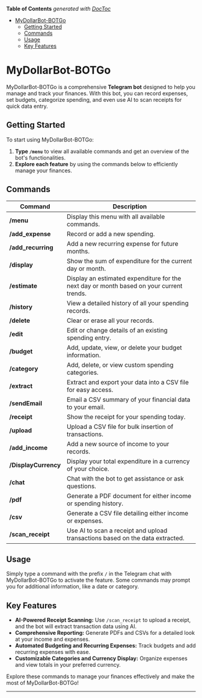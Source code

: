 <!-- START doctoc generated TOC please keep comment here to allow auto update -->
<!-- DON'T EDIT THIS SECTION, INSTEAD RE-RUN doctoc TO UPDATE -->
**Table of Contents**  *generated with [DocToc](https://github.com/thlorenz/doctoc)*

- [MyDollarBot-BOTGo](#mydollarbot-botgo)
  - [Getting Started](#getting-started)
  - [Commands](#commands)
  - [Usage](#usage)
  - [Key Features](#key-features)

<!-- END doctoc generated TOC please keep comment here to allow auto update -->

# MyDollarBot-BOTGo

MyDollarBot-BOTGo is a comprehensive **Telegram bot** designed to help you manage and track your finances. With this bot, you can record expenses, set budgets, categorize spending, and even use AI to scan receipts for quick data entry.

## Getting Started

To start using MyDollarBot-BOTGo:
1. **Type `/menu`** to view all available commands and get an overview of the bot's functionalities.
2. **Explore each feature** by using the commands below to efficiently manage your finances.

## Commands

| Command           | Description                                                                                     |
|-------------------|-------------------------------------------------------------------------------------------------|
| **/menu**          | Display this menu with all available commands.                                                  |
| **/add_expense**   | Record or add a new spending.                                                                   |
| **/add_recurring** | Add a new recurring expense for future months.                                                  |
| **/display**       | Show the sum of expenditure for the current day or month.                                       |
| **/estimate**      | Display an estimated expenditure for the next day or month based on your current trends.        |
| **/history**       | View a detailed history of all your spending records.                                           |
| **/delete**        | Clear or erase all your records.                                                                |
| **/edit**          | Edit or change details of an existing spending entry.                                           |
| **/budget**        | Add, update, view, or delete your budget information.                                           |
| **/category**      | Add, delete, or view custom spending categories.                                                |
| **/extract**       | Extract and export your data into a CSV file for easy access.                                   |
| **/sendEmail**     | Email a CSV summary of your financial data to your email.                                       |
| **/receipt**       | Show the receipt for your spending today.                                                       |
| **/upload**        | Upload a CSV file for bulk insertion of transactions.                                           |
| **/add_income**    | Add a new source of income to your records.                                                     |
| **/DisplayCurrency** | Display your total expenditure in a currency of your choice.                               |
| **/chat**          | Chat with the bot to get assistance or ask questions.                                           |
| **/pdf**           | Generate a PDF document for either income or spending history.                                  |
| **/csv**           | Generate a CSV file detailing either income or expenses.                                        |
| **/scan_receipt**  | Use AI to scan a receipt and upload transactions based on the data extracted.                   |

## Usage
Simply type a command with the prefix `/` in the Telegram chat with MyDollarBot-BOTGo to activate the feature. Some commands may prompt you for additional information, like a date or category.

## Key Features
- **AI-Powered Receipt Scanning:** Use `/scan_receipt` to upload a receipt, and the bot will extract transaction data using AI.
- **Comprehensive Reporting:** Generate PDFs and CSVs for a detailed look at your income and expenses.
- **Automated Budgeting and Recurring Expenses:** Track budgets and add recurring expenses with ease.
- **Customizable Categories and Currency Display:** Organize expenses and view totals in your preferred currency.

Explore these commands to manage your finances effectively and make the most of MyDollarBot-BOTGo!

---

